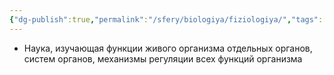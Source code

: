 ```yaml
---
{"dg-publish":true,"permalink":"/sfery/biologiya/fiziologiya/","tags":["Общаябиология"]}
---
```


- Наука, изучающая функции живого организма отдельных органов, систем органов, механизмы регуляции всех функций организма
